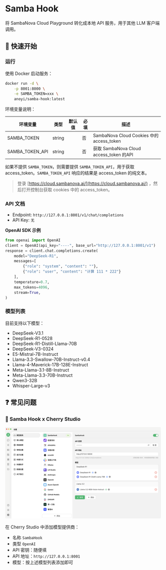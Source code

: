 # Samba Hook

将 SambaNova Cloud Playground 转化成本地 API 服务，用于其他 LLM 客户端调用。

## 🚀 快速开始

### 运行

使用 Docker 启动服务：

```bash
docker run -d \
    -p 8001:8000 \
    -e SAMBA_TOKEN=xxx \
    anoyi/samba-hook:latest
```

环境变量说明：

| 环境变量        | 类型   | 默认值 | 必填 | 描述                                      |
| --------------- | ------ | ------ | ---- | ----------------------------------------- |
| SAMBA_TOKEN     | string |        | 否   | SambaNova Cloud Cookies 中的 access_token |
| SAMBA_TOKEN_API | string |        | 否   | 获取 SambaNova Cloud access_token 的API   |

如果不提供 `SAMBA_TOKEN`，则需要提供 `SAMBA_TOKEN_API`，用于获取 access_token。`SAMBA_TOKEN_API` 响应的结果是 access_token 的纯文本。

> 登录 [https://cloud.sambanova.ai/](https://cloud.sambanova.ai/) ，然后打开控制台获取 cookies 中的 access_token。

### API 文档

- Endpoint: `http://127.0.0.1:8001/v1/chat/completions`
- API Key: `无`

**OpenAI SDK 示例**

```python
from openai import OpenAI
client = OpenAI(api_key="----", base_url="http://127.0.0.1:8001/v1")
response = client.chat.completions.create(  
    model="DeepSeek-R1",  
    messages=[    
        {"role": "system", "content": ""},  
        {"role": "user", "content": "计算 111 * 222"}  
    ],  
    temperature=0.7,  
    max_tokens=4096,
    stream=True,
)  
```


### 模型列表

目前支持以下模型：

- DeepSeek-V3.1
- DeepSeek-R1-0528
- DeepSeek-R1-Distill-Llama-70B
- DeepSeek-V3-0324
- E5-Mistral-7B-Instruct
- Llama-3.3-Swallow-70B-Instruct-v0.4
- Llama-4-Maverick-17B-128E-Instruct
- Meta-Llama-3.1-8B-Instruct
- Meta-Llama-3.3-70B-Instruct
- Qwen3-32B
- Whisper-Large-v3

## ❓ 常见问题

### 🍒 Samba Hook x Cherry Studio

![](./imgs/cherry-studio.png)

在 Cherry Studio 中添加模型提供商：
- 名称 `SambaHook`
- 类型 `OpenAI`
- API 密钥：随便填
- API 地址：`http://127.0.0.1:8001`
- 模型：按上述模型列表添加即可